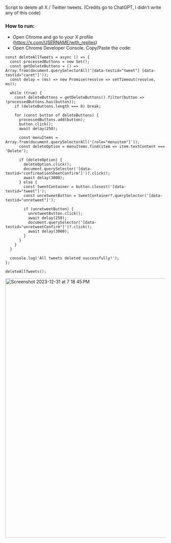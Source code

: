 Script to delete all X / Twitter tweets. (Credits go to ChatGPT, I didn't write any of this code)

### How to run:
- Open Chrome and go to your X profile (https://x.com/USERNAME/with_replies)
- Open Chrome Developer Console. Copy/Paste the code:

```
const deleteAllTweets = async () => {
  const processedButtons = new Set();
  const getDeleteButtons = () => Array.from(document.querySelectorAll('[data-testid="tweet"] [data-testid="caret"]'));
  const delay = (ms) => new Promise(resolve => setTimeout(resolve, ms));

  while (true) {
    const deleteButtons = getDeleteButtons().filter(button => !processedButtons.has(button));
    if (deleteButtons.length === 0) break;

    for (const button of deleteButtons) {
      processedButtons.add(button);
      button.click();
      await delay(250);

      const menuItems = Array.from(document.querySelectorAll('[role="menuitem"]'));
      const deleteOption = menuItems.find(item => item.textContent === 'Delete');

      if (deleteOption) {
        deleteOption.click();
        document.querySelector('[data-testid="confirmationSheetConfirm"]')?.click();
        await delay(3000);
      } else {
        const tweetContainer = button.closest('[data-testid="tweet"]');
        const unretweetButton = tweetContainer?.querySelector('[data-testid="unretweet"]');

        if (unretweetButton) {
          unretweetButton.click();
          await delay(250);
          document.querySelector('[data-testid="unretweetConfirm"]')?.click();
          await delay(3000);
        }
      }
    }
  }

  console.log('All tweets deleted successfully!');
};

deleteAllTweets();
```
<img width="813" alt="Screenshot 2023-12-31 at 7 18 45 PM" src="https://github.com/techleadhd/XDelete/assets/61847557/473165c5-9b7c-4065-98fd-5856fcbfb3a8">
